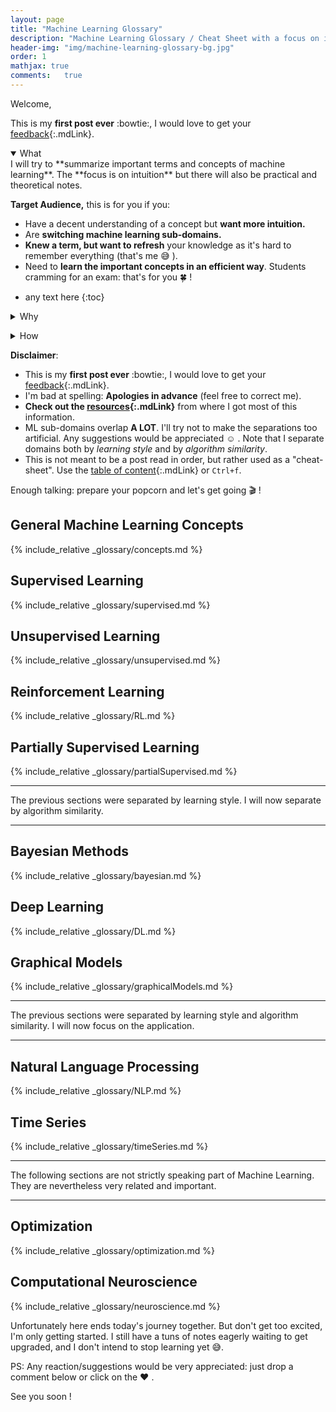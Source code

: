 ```yaml
---
layout: page
title: "Machine Learning Glossary"
description: "Machine Learning Glossary / Cheat Sheet with a focus on intuition"
header-img: "img/machine-learning-glossary-bg.jpg"
order: 1
mathjax: true
comments:	true
---
```


Welcome,

This is my **first post ever** :bowtie:, I would love to get your [feedback](#disqus_thread){:.mdLink}.

<!-- 
What dropdown: start open
 -->

<details open>
  <summary>What</summary>
  
  <div markdown="1">
  I will try to **summarize important terms and concepts of machine learning**. The **focus is on intuition** but there will also be practical and theoretical notes. 
  
  **Target Audience,** this is for you if you:

* Have a decent understanding of a concept but **want more intuition.**
* Are **switching machine learning sub-domains.**
* **Knew a term, but want to refresh** your knowledge as it's hard to remember everything (that's me :sweat_smile: ).
* Need to **learn the important concepts in an efficient way**. Students cramming for an exam: that's for you :four_leaf_clover: !
</div>
</details> 
<p></p>

* any text here
{:toc}


<div>
<details>
  <summary>Why</summary>
  
  <div markdown="1">
  Having a bad memory but being (at least considering myself to be :sweat_smile: ) a philomath who loves machine learning, I developed the habit of taking notes, then summarizing and finally making a cheat sheet for every new ML domain I encounter. There are multiple reasons I want to switch to a web-page: 

  <ul>
    <li>Paper is <b>not practical</b> and prone to loss. </li>
    <li>Thinking that someone I don't know (I'm talking about you :raising_hand: ) might read this post <b>makes me write higher quality notes</b> .</li>
    <li>I'm forever grateful to people that spend time on forums and open source projects. <b>I now want to give back to the community</b> (The contribution isn't comparable, but I have to start somewhere :innocent: ).</li>
    <li>Taking notes on a computer is a necessary step for my migration to CS :sweat_smile: .</li>
    <li>As a wise man once said: <blockquote> You do not really understand something unless you can explain it to your grandmother. <cite> - Albert Einstein </cite>
    	   </blockquote> 
    	   My grandma's are awesome :heart: but not really into ML (yet). You have thus been designated "volunteer" to temporarily replace them.</li>
  </ul> 
  </div>
</details>
</div> 

<p>
<details>
  <summary>How</summary>
  
  <div markdown="1">
  To make it easier to search the relevant information in the Glossary here is the color coding I will be using:  
 
  <ul style="list-style: none;">
    <li class="col-xs-6"> :bulb: <span class="intuition"> Intuition </span> </li>
    <li class="col-xs-6"> :wrench: <span class="practice"> Practical </span> </li>
    <li class="col-xs-6"> :x: <span class="disadvantage"> Disadvantage </span> </li>
    <li class="col-xs-6"> :white_check_mark: <span class="advantage"> Advantage </span> </li>
    <li class="col-xs-6"> :school_satchel: <span class="example"> Example </span> </li>
    <li class="col-xs-6"> :mag: <span class="note"> Side Notes </span> </li>
    <li class="col-xs-6"> :wavy_dash: <span class="compare"> Compare to </span> </li>
    <li style="position:relative;left:15px;"> :information_source: <span class="resources"> Resources </span><br /> </li>
  </ul> 
</div>
</details>
</p>


**Disclaimer**: 
* This is my **first post ever** :bowtie:, I would love to get your [feedback](#disqus_thread){:.mdLink}.
* I'm bad at spelling: **Apologies in advance** (feel free to correct me).    
* **Check out the [resources](/resources/){:.mdLink}** from where I got most of this information. 
* ML sub-domains overlap **A LOT**. I'll try not to make the separations too artificial. Any suggestions would be appreciated :relaxed: . Note that I separate domains both by *learning style* and by *algorithm similarity*. 
* This is not meant to be a post read in order, but rather used as a "cheat-sheet". Use the [table of content](#markdown-toc){:.mdLink} or `Ctrl+f`.

Enough talking: prepare your popcorn and let's get going :clapper: ! 

## General Machine Learning Concepts
{% include_relative _glossary/concepts.md %}

## Supervised Learning
{% include_relative _glossary/supervised.md %}

## Unsupervised Learning
{% include_relative _glossary/unsupervised.md %}

## Reinforcement Learning
{% include_relative _glossary/RL.md %}

## Partially Supervised Learning
{% include_relative _glossary/partialSupervised.md %}

----
The  previous sections were separated by learning style. I will now separate by algorithm similarity.

----
## Bayesian Methods
{% include_relative _glossary/bayesian.md %}

## Deep Learning
{% include_relative _glossary/DL.md %}

## Graphical Models
{% include_relative _glossary/graphicalModels.md %}

----
The  previous sections were separated by learning style and algorithm similarity. I will now focus on the application.

----

## Natural Language Processing
{% include_relative _glossary/NLP.md %}

## Time Series
{% include_relative _glossary/timeSeries.md %}

---
The following sections are not strictly speaking part of Machine Learning. They are nevertheless very related and important.

---

## Optimization
{% include_relative _glossary/optimization.md %}

## Computational Neuroscience
{% include_relative _glossary/neuroscience.md %}

Unfortunately here ends today's journey together. But don't get too excited, I'm only getting started. I still have a tuns of notes eagerly waiting to get upgraded, and I don't intend to stop learning yet :sweat_smile:. 

PS: Any reaction/suggestions would be very appreciated: just drop a comment below or click on the :heart: .

See you soon !



